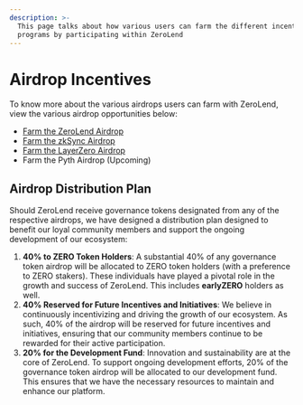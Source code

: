 ```yaml
---
description: >-
  This page talks about how various users can farm the different incentive
  programs by participating within ZeroLend
---
```


# Airdrop Incentives

To know more about the various airdrops users can farm with ZeroLend, view the various airdrop opportunities below:

* [Farm the ZeroLend Airdrop](engagement-for-potential-incentives.md)
* [Farm the zkSync Airdrop](broken-reference)
* [Farm the LayerZero Airdrop](broken-reference)
* Farm the Pyth Airdrop (Upcoming)

## **Airdrop Distribution Plan**

Should ZeroLend receive governance tokens designated from any of the respective airdrops, we have designed a distribution plan designed to benefit our loyal community members and support the ongoing development of our ecosystem:

1. **40% to ZERO Token Holders**: A substantial 40% of any governance token airdrop will be allocated to ZERO token holders (with a preference to ZERO stakers). These individuals have played a pivotal role in the growth and success of ZeroLend. This includes **earlyZERO** holders as well.
2. **40% Reserved for Future Incentives and Initiatives**: We believe in continuously incentivizing and driving the growth of our ecosystem. As such, 40% of the airdrop will be reserved for future incentives and initiatives, ensuring that our community members continue to be rewarded for their active participation.
3. **20% for the Development Fund**: Innovation and sustainability are at the core of ZeroLend. To support ongoing development efforts, 20% of the governance token airdrop will be allocated to our development fund. This ensures that we have the necessary resources to maintain and enhance our platform.
